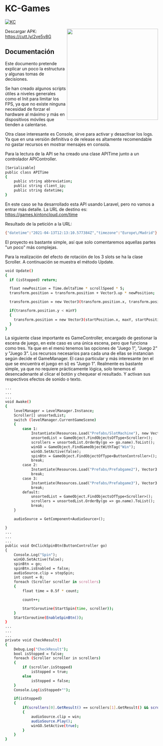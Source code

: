 # KC-Games

[![KC](https://games.kintoncloud.com/assets/img/PoweredBy.png)](https://kintoncloud.com)



  <a href="https://user-images.githubusercontent.com/9436924/114547553-dcc9be80-9c5e-11eb-9d95-a4c17e2c8856.mp4">
    <img align="right" width="300" src="https://user-images.githubusercontent.com/9436924/114551000-1ef4ff00-9c63-11eb-8cd6-785154e80ce9.gif">
  </a>


Descargar APK:
https://cutt.ly/2ve5v8G

## Documentación
Este documento pretende explicar un poco la estructura y algunas tomas de decisiones.

Se han creado algunos scripts útiles a niveles generales como el Init para limitar los FPS, ya que no existe ninguna necesidad de forzar el hardware al máximo y más en dispositivos móviles que tienden a calentarse.

Otra clase interesante es Console, sirve para activar y desactivar los logs. Ya que en una versión definitiva o de release es altamente recomendable no gastar recursos en mostrar mensajes en consola.

Para la lectura de la API se ha creado una clase APITime junto a un controlador APIController.
```sh
[Serializable]
public class APITime
{
    public string abbreviation;
    public string client_ip;
    public string datetime;
}
```

En este caso se ha desarrollado esta API usando Laravel, pero no vamos a entrar más detalle. La URL de destino es: https://games.kintoncloud.com/time

Resultado de la petición a la URL:
```sh
{"datetime":"2021-04-13T12:13:10.577384Z","timezone":"Europe\/Madrid"}
```
El proyecto es bastante simple, así que solo comentaremos aquellas partes "un poco" más complejas.

Para la realización del efecto de rotación de los 3 slots se ha la clase Scroller. A continuación se muestra el método Update.

````sh
void Update()
{
  if (isStopped) return;

  float newPosition = Time.deltaTime * scrollSpeed * 5;
  transform.position = transform.position + Vector3.up * newPosition;

  transform.position = new Vector3(transform.position.x, transform.position.y - 0.45f);

  if(transform.position.y < minY)
  {
    transform.position = new Vector3(startPosition.x, maxY, startPosition.z);
  }
}
````
La siguiente clase importante es GameController, encargado de gestionar la escena de juego, en este caso es una única escena, pero que funciona como tres. Ya que en el menú tenemos las opciones de "Juego 1", "Juego 2" y "Juego 3". Los recursos necesarios para cada una de ellas se instancian según decide el GameManager. El caso particular y más interesante (en el que se encuentra el juego en sí) es "Juego 1". Realmente es bastante simple, ya que no requiere prácticamente lógica, solo tenemos el desencadenante al clicar el botón y chequear el resultado. Y activan sus respectivos efectos de sonido o texto.

````sh
...
...
...
void Awake()
{
    levelManager = LevelManager.Instance;
    Scroller[] unsortedList;
    switch (levelManager.CurrentGameScene)
    {
        case 1:
            Instantiate(Resources.Load("Prefabs/SlotMachine"), new Vector3(0,-1,0), Quaternion.identity);
            unsortedList = GameObject.FindObjectsOfType<Scroller>();
            scrollers = unsortedList.OrderBy(go => go.name).ToList();
            winGO = GameObject.FindGameObjectWithTag("Win");
            winGO.SetActive(false);
            spinBtn = GameObject.FindObjectOfType<ButtonController>();
            break;
        case 2:
            Instantiate(Resources.Load("Prefabs/Prefabgame2"), Vector3.zero, Quaternion.identity);
            break;
        case 3:
            Instantiate(Resources.Load("Prefabs/Prefabgame3"), Vector3.zero, Quaternion.identity);
            break;
        default:
            unsortedList = GameObject.FindObjectsOfType<Scroller>();
            scrollers = unsortedList.OrderBy(go => go.name).ToList();
            break;
    }

    audioSource = GetComponent<AudioSource>();

}
...
...
...
public void OnClickSpinBtn(ButtonController go)
{
    Console.Log("Spin");
    winGO.SetActive(false);
    spinBtn = go;
    spinBtn.isEnabled = false;
    audioSource.clip = stopSpin;
    int count = 0;
    foreach (Scroller scroller in scrollers)
    {
        float time = 0.5f * count;

        count++;

        StartCoroutine(StartSpin(time, scroller));
    }
    StartCoroutine(EnableSpinBtn());
}
...
...
...
private void CheckResult()
{
    Debug.Log("CheckResult");
    bool isStopped = false;
    foreach (Scroller scroller in scrollers)
    {
        if (scroller.isStopped)
            isStopped = true;
        else
            isStopped = false;
    }
    Console.Log(isStopped+"");

    if(isStopped)
    {
        if(scrollers[0].GetResult() == scrollers[1].GetResult() && scrollers[0].GetResult() == scrollers[2].GetResult())
        {
            audioSource.clip = win;
            audioSource.Play();
            winGO.SetActive(true);
        }
    }
}
````
